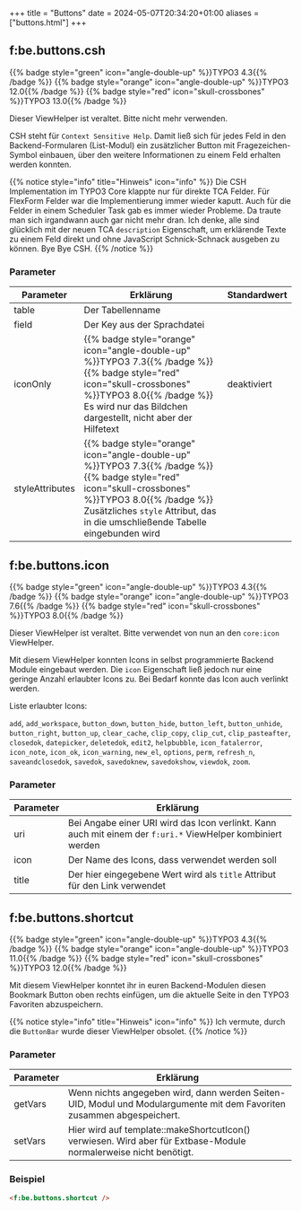 +++
title = "Buttons"
date = 2024-05-07T20:34:20+01:00
aliases = ["buttons.html"]
+++

## f:be.buttons.csh

{{% badge style="green" icon="angle-double-up" %}}TYPO3 4.3{{% /badge %}}
{{% badge style="orange" icon="angle-double-up" %}}TYPO3 12.0{{% /badge %}}
{{% badge style="red" icon="skull-crossbones" %}}TYPO3 13.0{{% /badge %}}

Dieser ViewHelper ist veraltet. Bitte nicht mehr verwenden.

CSH steht für `Context Sensitive Help`. Damit ließ sich für jedes Feld in den Backend-Formularen (List-Modul) ein zusätzlicher Button mit Fragezeichen-Symbol einbauen, über den weitere Informationen zu einem Feld erhalten werden konnten.

{{% notice style="info" title="Hinweis" icon="info" %}}
Die CSH Implementation im TYPO3 Core klappte nur für direkte TCA Felder. Für FlexForm Felder war die Implementierung immer wieder kaputt. Auch für die Felder in einem Scheduler Task gab es immer wieder Probleme. Da traute man sich irgandwann auch gar nicht mehr dran. Ich denke, alle sind glücklich mit der neuen TCA `description` Eigenschaft, um erklärende Texte zu einem Feld direkt und ohne JavaScript Schnick-Schnack ausgeben zu können. Bye Bye CSH.
{{% /notice %}}

### Parameter

| Parameter | Erklärung | Standardwert |
|-----------|-----------|--------------|
| table | Der Tabellenname ||
| field | Der Key aus der Sprachdatei ||
| iconOnly | {{% badge style="orange" icon="angle-double-up" %}}TYPO3 7.3{{% /badge %}} {{% badge style="red" icon="skull-crossbones" %}}TYPO3 8.0{{% /badge %}} Es wird nur das Bildchen dargestellt, nicht aber der Hilfetext | deaktiviert |
| styleAttributes | {{% badge style="orange" icon="angle-double-up" %}}TYPO3 7.3{{% /badge %}} {{% badge style="red" icon="skull-crossbones" %}}TYPO3 8.0{{% /badge %}} Zusätzliches `style` Attribut, das in die umschließende Tabelle eingebunden wird ||

## f:be.buttons.icon

{{% badge style="green" icon="angle-double-up" %}}TYPO3 4.3{{% /badge %}}
{{% badge style="orange" icon="angle-double-up" %}}TYPO3 7.6{{% /badge %}}
{{% badge style="red" icon="skull-crossbones" %}}TYPO3 8.0{{% /badge %}}

Dieser ViewHelper ist veraltet. Bitte verwendet von nun an den `core:icon` ViewHelper.

Mit diesem ViewHelper konnten Icons in selbst programmierte Backend Module eingebaut werden. Die `icon` Eigenschaft ließ jedoch nur eine geringe Anzahl erlaubter Icons zu. Bei Bedarf konnte das Icon auch verlinkt werden.

Liste erlaubter Icons:

`add`, `add_workspace`, `button_down`, `button_hide`, `button_left`, `button_unhide`, `button_right`, `button_up`, `clear_cache`, `clip_copy`, `clip_cut`, `clip_pasteafter`, `closedok`, `datepicker`, `deletedok`, `edit2`, `helpbubble`, `icon_fatalerror`, `icon_note`, `icon_ok`, `icon_warning`, `new_el`, `options`, `perm`, `refresh_n`, `saveandclosedok`, `savedok`, `savedoknew`, `savedokshow`, `viewdok`, `zoom`.

### Parameter

| Parameter | Erklärung |
|-----------|-----------|
| uri | Bei Angabe einer URI wird das Icon verlinkt. Kann auch mit einem der `f:uri.*` ViewHelper kombiniert werden |
| icon | Der Name des Icons, dass verwendet werden soll |
| title | Der hier eingegebene Wert wird als `title` Attribut für den Link verwendet |

## f:be.buttons.shortcut

{{% badge style="green" icon="angle-double-up" %}}TYPO3 4.3{{% /badge %}}
{{% badge style="orange" icon="angle-double-up" %}}TYPO3 11.0{{% /badge %}}
{{% badge style="red" icon="skull-crossbones" %}}TYPO3 12.0{{% /badge %}}

Mit diesem ViewHelper konntet ihr in euren Backend-Modulen diesen Bookmark Button oben rechts einfügen, um die aktuelle Seite in den TYPO3 Favoriten abzuspeichern.

{{% notice style="info" title="Hinweis" icon="info" %}}
Ich vermute, durch die `ButtonBar` wurde dieser ViewHelper obsolet.
{{% /notice %}}


### Parameter

| Parameter | Erklärung |
|-----------|-----------|
| getVars | Wenn nichts angegeben wird, dann werden Seiten-UID, Modul und Modulargumente mit dem Favoriten zusammen abgespeichert. |
| setVars | Hier wird auf template::makeShortcutIcon() verwiesen. Wird aber für Extbase-Module normalerweise nicht benötigt. |

### Beispiel

```html
<f:be.buttons.shortcut />
```
